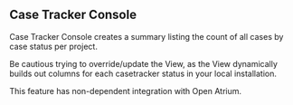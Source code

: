 ## Case Tracker Console
Case Tracker Console creates a summary listing the count of all cases by case status per project.

Be cautious trying to override/update the View, as the View dynamically builds out columns for each casetracker status in your local installation.

This feature has non-dependent integration with Open Atrium.